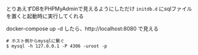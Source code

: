 とりあえずDBをPHPMyAdminで見えるようにしただけ
`initdb.d` にsqlファイルを置くと起動時に実行してくれる

docker-compose up -d したら、http://localhost:8080 で見える

```
# ホスト側からmysqlに繋ぐ
$ mysql -h 127.0.0.1 -P 4306 -uroot -p
```




